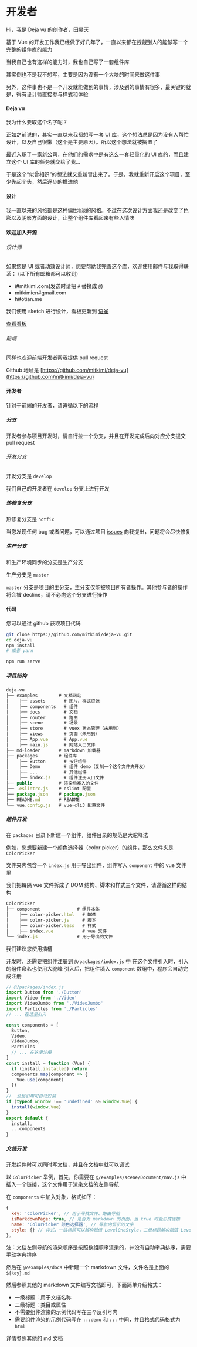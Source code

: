 # 开发者

Hi，我是 Deja vu 的创作者，田昊天

基于 Vue 的开发工作我已经做了好几年了，一直以来都在觊觎别人的能够写一个完整的组件库的能力

当我自己也有这样的能力时，我也自己写了一套组件库

其实倒也不是我不想写，主要是因为没有一个大块的时间来做这件事

另外，这件事也不是一个开发就能做到的事情，涉及到的事情有很多，最关键的就是，得有设计师直接参与样式和体验

#### Deja vu
我为什么要取这个名字呢？

正如之前说的，其实一直以来我都想写一套 UI 库，这个想法总是因为没有人帮忙设计，以及自己很懒（这个是主要原因）。所以这个想法就被搁置了

最近入职了一家新公司，在他们的需求中是有这么一套轻量化的 UI 库的，而且建立这个 UI 库的任务就交给了我...

于是这个“似曾相识”的想法就又重新冒出来了。于是，我就重新开启这个项目，至少先起个头，然后逐步的推进他

#### 设计
我一直以来的风格都是这种偏`性冷淡`的风格。不过在这次设计方面我还是改变了色彩以及阴影方面的设计，让整个组件库看起来有些人情味

#### 欢迎加入开源
###### 设计师
如果您是 UI 或者动效设计师，想要帮助我完善这个库，欢迎使用邮件与我取得联系：
(以下所有邮箱都可以收到)

- i#mitkimi.com(发送时请把 `#` 替换成 `@`)
- mitkimicn#gmail.com
- h#otian.me

我们使用 sketch 进行设计，看板更新到 [语雀](https://www.yuque.com)

[查看看板](https://www.yuque.com/mitkimi/uamilm)

###### 前端
同样也欢迎前端开发者帮我提供 pull request

Github 地址是 [https://github.com/mitkimi/deja-vu](https://github.com/mitkimi/deja-vu)

#### 开发者
针对于前端的开发者，请遵循以下的流程

##### 分支
开发者参与项目开发时，请自行拉一个分支，并且在开发完成后向对应分支提交 pull request

###### 开发分支
开发分支是 `develop`

我们自己的开发者在 `develop` 分支上进行开发

##### 热修复分支
热修复分支是 `hotfix`

当您发现任何 bug 或者问题，可以通过项目 [issues](https://github.com/mitkimi/deja-vu/issues) 向我提出，问题将会尽快修复

##### 生产分支
和生产环境同步的分支是生产分支

生产分支是 `master`

`master` 分支是项目的主分支，主分支仅能被项目所有者操作。其他参与者的操作将会被 decline，请不必向这个分支进行操作

#### 代码
您可以通过 github 获取项目代码

```bash
git clone https://github.com/mitkimi/deja-vu.git
cd deja-vu
npm install
# 或者 yarn

npm run serve
```

##### 项目结构
```javascript
deja-vu
├── examples        # 文档网站
│    ├── assets       # 图片、样式资源
│    ├── components   # 组件
│    ├── docs         # 文档
│    ├── router       # 路由
│    ├── scene        # 场景
│    ├── store        # vuex 状态管理（未用到）
│    ├── views        # 页面（未用到）
│    ├── App.vue      # App.vue
│    ├── main.js      # 网站入口文件
├── md-loader       # markdown 加载器
├── packages        # 组件库
│    ├── Button       # 按钮组件
│    ├── Demo         # 组件 demo（复制一个这个文件夹开发）
│    ├── ...          # 其他组件
│    ├── index.js     # 组件注册入口文件
├── public          # 渲染后塞入的文件
├── .eslintrc.js    # eslint 配置
├── package.json    # package.json
├── README.md       # README
└── vue.config.js   # vue-cli3 配置文件
```

##### 组件开发
在 `packages` 目录下新建一个组件，组件目录的规范是大驼峰法

例如，您想要新建一个颜色选择器（color picker）的组件，那么文件夹是 `ColorPicker`

文件夹内包含一个 `index.js` 用于导出组件，组件写入 `component` 中的 vue 文件里

我们把每隔 vue 文件拆成了 DOM 结构、脚本和样式三个文件，请遵循这样的结构

```javascript
ColorPicker
├── component              # 组件本体
│    ├── color-picker.html   # DOM
│    ├── color-picker.js     # 脚本
│    ├── color-picker.less   # 样式
│    ├── index.vue           # vue 文件
└── index.js               # 用于导出的文件
```

我们建议您使用插槽

开发时，还需要把组件注册到 `@/packages/index.js` 中
在这个文件引入时，引入的组件命名也使用大驼峰
引入后，把组件填入 `component` 数组中，程序会自动完成注册

```javascript
// @/packages/index.js
import Button from './Button'
import Video from './Video'
import VideoJumbo from './VideoJumbo'
import Particles from './Particles'
// ... 在这里引入

const components = [
  Button,
  Video,
  VideoJumbo,
  Particles
  // ... 在这里注册
]
const install = function (Vue) {
  if (install.installed) return
  components.map(component => {
    Vue.use(component)
  })
}
//  全局引用可自动安装
if (typeof window !== 'undefined' && window.Vue) {
  install(window.Vue)
}
export default {
  install,
  ...components
}

```

##### 文档开发
开发组件时可以同时写文档，并且在文档中就可以调试

以 `ColorPicker` 举例，首先，你需要在 `@/examples/scene/Document/nav.js` 中插入一个链接，这个文件用于渲染文档的左侧导航

在 `components` 中加入对象，格式如下：
```javascript
{
  key: 'colorPicker', // 用于寻找文件、路由导航
  isMarkdownPage: true, // 是否为 markdown 的页面，当 true 时会形成链接
  name: 'ColorPicker 颜色选择器', // 导航内显示的文字
  style: {} // 样式，一级标题可以解构赋值 LevelOneStyle，二级标题解构赋值 LevelTwoStyle
},
```
注：文档左侧导航的渲染顺序是按照数组顺序渲染的，并没有自动字典排序，需要手动字典排序

然后在 `@/examples/docs` 中新建一个 markdown 文件，文件名是上面的 `${key}.md`

然后参照其他的 markdown 文件编写文档即可，下面简单介绍格式：

- 一级标题：用于文档名称
- 二级标题：类目或属性
- 不需要组件渲染的示例代码写在三个反引号内
- 需要组件渲染的示例代码写在 `:::demo` 和 `:::` 中间，并且格式代码格式为 `html`

详情参照其他的 md 文档
